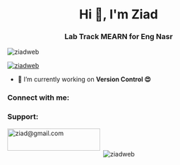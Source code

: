 <h1 align="center">Hi 👋, I'm Ziad</h1>
<h3 align="center">Lab Track MEARN for Eng Nasr</h3>

<p align="left"> <img src="https://komarev.com/ghpvc/?username=ziadweb&label=Profile%20views&color=0e75b6&style=flat" alt="ziadweb" /> </p>

<p align="left"> <a href="https://github.com/ryo-ma/github-profile-trophy"><img src="https://github-profile-trophy.vercel.app/?username=ziadweb" alt="ziadweb" /></a> </p>

- 🔭 I’m currently working on **Version Control 😍**

<h3 align="left">Connect with me:</h3>
<p align="left">
</p>

<h3 align="left">Support:</h3>
<p><a href="https://www.buymeacoffee.com/ziad@gmail.com"> <img align="left" src="https://cdn.buymeacoffee.com/buttons/v2/default-yellow.png" height="50" width="210" alt="ziad@gmail.com" /></a></p><br><br>

<p>&nbsp;<img align="center" src="https://github-readme-stats.vercel.app/api?username=ziadweb&show_icons=true&locale=en" alt="ziadweb" /></p>
